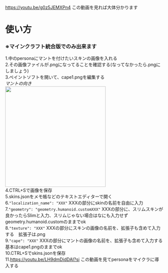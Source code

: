 https://youtu.be/g0z5JEMXPn4
この動画を見れば大体分かります
# 使い方 #
### ※マインクラフト統合版でのみ出来ます ###  
1.中のpersonaにマントを付けたいスキンの画像を入れる  
2.その画像ファイルが.pngになってることを確認する(なってなかったら.pngにしましょう)  
3.ペイントソフトを開いて、cape1.pngを編集する  
_マントの向き_  
<img src="https://github.com/user-attachments/assets/ea9992df-ad2d-47cd-bd3d-9d55f48c4eb1" width="320px">  
4.CTRL+Sで画像を保存  
5.skins.jsonをメモ帳などのテキストエディターで開く  
6.`"localization_name": "XXX"` XXXの部分にskinの名前を自由に入力  
7.`"geometry": "geometry.humanoid.customXXX"` XXXの部分に、スリムスキンが良かったらSlimと入力、スリムじゃない場合はなにも入力せずgeometry.humanoid.customのままでok  
8.`"texture": "XXX"` XXXの部分にスキンの画像の名前を、拡張子も含めて入力する　拡張子は.png  
9.`"cape": "XXX"` XXXの部分にマントの画像の名前を、拡張子も含めて入力する　基本はcape1.pngのままでok  
10.CTRL+Sでskins.jsonを保存  
11.https://youtu.be/LH9dmDidDAI?si この動画を見てpersonaをマイクラに導入する
